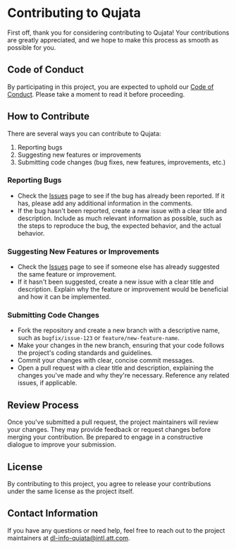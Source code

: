 # Contributing to Qujata

First off, thank you for considering contributing to Qujata! Your contributions are greatly appreciated, and we hope to make this process as smooth as possible for you.

## Code of Conduct

By participating in this project, you are expected to uphold our [Code of Conduct](CODE_OF_CONDUCT.md). Please take a moment to read it before proceeding.

## How to Contribute

There are several ways you can contribute to Qujata:

1. Reporting bugs
2. Suggesting new features or improvements
3. Submitting code changes (bug fixes, new features, improvements, etc.)

### Reporting Bugs

- Check the [Issues](https://github.com/att/qujata/issues) page to see if the bug has already been reported. If it has, please add any additional information in the comments.
- If the bug hasn't been reported, create a new issue with a clear title and description. Include as much relevant information as possible, such as the steps to reproduce the bug, the expected behavior, and the actual behavior.

### Suggesting New Features or Improvements

- Check the [Issues](https://github.com/att/qujata/issues) page to see if someone else has already suggested the same feature or improvement.
- If it hasn't been suggested, create a new issue with a clear title and description. Explain why the feature or improvement would be beneficial and how it can be implemented.

### Submitting Code Changes

- Fork the repository and create a new branch with a descriptive name, such as `bugfix/issue-123` or `feature/new-feature-name`.
- Make your changes in the new branch, ensuring that your code follows the project's coding standards and guidelines.
- Commit your changes with clear, concise commit messages.
- Open a pull request with a clear title and description, explaining the changes you've made and why they're necessary. Reference any related issues, if applicable.

## Review Process

Once you've submitted a pull request, the project maintainers will review your changes. They may provide feedback or request changes before merging your contribution. Be prepared to engage in a constructive dialogue to improve your submission.

## License

By contributing to this project, you agree to release your contributions under the same license as the project itself.

## Contact Information

If you have any questions or need help, feel free to reach out to the project maintainers at [dl-info-qujata@intl.att.com](mailto:dl-info-qujata@intl.att.com).
